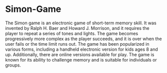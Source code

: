 # Simon-Game

The Simon game is an electronic game of short-term memory skill. It was invented by Ralph H. Baer and Howard J. Morrison, and it requires the player to repeat a series of tones and lights. The game becomes progressively more complex as the player succeeds, and it is over when the user fails or the time limit runs out. The game has been popularized in various forms, including a handheld electronic version for kids ages 8 and up. Additionally, there are online versions available for play. The game is known for its ability to challenge memory and is suitable for individuals or groups.

